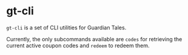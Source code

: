 # gt-cli

`gt-cli` is a set of CLI utilities for Guardian Tales.

Currently, the only subcommands available are `codes` for retrieving the current active coupon codes and `redeem` to redeem them.
